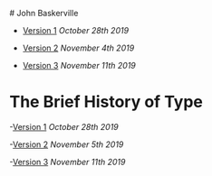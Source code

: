 # John Baskerville

- [Version 1](https://ethanfearon.github.io/baskerville-two/baskerville1.html)
*October 28th 2019*

- [Version 2](https://ethanfearon.github.io/baskerville-two/baskerville2.html)
*November 4th 2019*

- [Version 3](https://ethanfearon.github.io/baskerville-two/baskerville3.html)
*November 11th 2019*

# The Brief History of Type

-[Version 1](https://ethanfearon.github.io/baskerville-two/AbriefhistoryoftypeV1.HTML)
*October 28th 2019*

-[Version 2](https://ethanfearon.github.io/baskerville-two/AbriefhistoryoftypeV2.HTML)
*November 5th 2019*

-[Version 3](https://ethanfearon.github.io/baskerville-two/AbriefhistoryoftypeV3.HTML)
*November 11th 2019*
